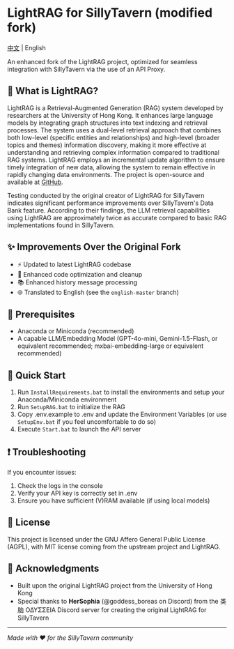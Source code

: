 # LightRAG for SillyTavern (modified fork)

[中文](README_zh-CN.md) | English

An enhanced fork of the LightRAG project, optimized for seamless integration with SillyTavern via the use of an API Proxy.

## 🤖 What is LightRAG?

LightRAG is a Retrieval-Augmented Generation (RAG) system developed by researchers at the University of Hong Kong. It enhances large language models by integrating graph structures into text indexing and retrieval processes. The system uses a dual-level retrieval approach that combines both low-level (specific entities and relationships) and high-level (broader topics and themes) information discovery, making it more effective at understanding and retrieving complex information compared to traditional RAG systems. LightRAG employs an incremental update algorithm to ensure timely integration of new data, allowing the system to remain effective in rapidly changing data environments. The project is open-source and available at [GitHub](https://github.com/HKUDS/LightRAG).

Testing conducted by the original creator of LightRAG for SillyTavern indicates significant performance improvements over SillyTavern's Data Bank feature. According to their findings, the LLM retrieval capabilities using LightRAG are approximately twice as accurate compared to basic RAG implementations found in SillyTavern.

## ✨ Improvements Over the Original Fork

- ⚡ Updated to latest LightRAG codebase
- 🔧 Enhanced code optimization and cleanup
- 📚 Enhanced history message processing
- 🌐 Translated to English (see the `english-master` branch)

## 🔧 Prerequisites

- Anaconda or Miniconda (recommended)
- A capable LLM/Embedding Model (GPT-4o-mini, Gemini-1.5-Flash, or equivalent recommended; mxbai-embedding-large or equivalent recommended)

## 🚀 Quick Start

1. Run `InstallRequirements.bat` to install the environments and setup your Anaconda/Miniconda environment
2. Run `SetupRAG.bat` to initialize the RAG
3. Copy .env.example to .env and update the Environment Variables (or use `SetupEnv.bat` if you feel uncomfortable to do so)
4. Execute `Start.bat` to launch the API server

## ❗ Troubleshooting

If you encounter issues:
1. Check the logs in the console
2. Verify your API key is correctly set in .env
3. Ensure you have sufficient (V)RAM available (if using local models)

## 📝 License

This project is licensed under the GNU Affero General Public License (AGPL), with MIT license coming from the upstream project and LightRAG.

## 🙏 Acknowledgments

- Built upon the original LightRAG project from the University of Hong Kong
- Special thanks to **HerSophia** (@goddess_boreas on Discord) from the 类脑 ΟΔΥΣΣΕΙΑ Discord server for creating the original LightRAG for SillyTavern

---
*Made with ❤️ for the SillyTavern community*